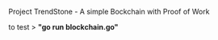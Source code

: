 Project TrendStone - A simple Bockchain with Proof of Work

to test >  <b> "go run blockchain.go" <b>
